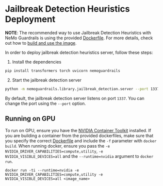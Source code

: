 # Jailbreak Detection Heuristics Deployment

**NOTE**: The recommended way to use Jailbreak Detection Heuristics with NeMo Guardrails is using the provided [Dockerfile](../../../nemoguardrails/library/jailbreak_detection/Dockerfile). For more details, check out how to [build and use the image](./using-docker.md).

In order to deploy jailbreak detection heuristics server, follow these steps:

1. Install the dependencies
```bash
pip install transformers torch uvicorn nemoguardrails
```

2. Start the jailbreak detection server
```bash
python -m nemoguardrails.library.jailbreak_detection.server --port 1337
```

By default, the jailbreak detection server listens on port `1337`. You can change the port using the `--port` option.

## Running on GPU

To run on GPU, ensure you have the [NVIDIA Container Toolkit](https://docs.nvidia.com/datacenter/cloud-native/container-toolkit/latest/install-guide.html) installed.
If you are building a container from the provided dockerfiles, make sure that you specify the correct [Dockerfile](../../../nemoguardrails/library/jailbreak_detection/Dockerfile-GPU) and include the `-f` parameter with `docker build`.
When running docker, ensure you pass the `-e NVIDIA_DRIVER_CAPABILITIES=compute,utility`, `-e NVIDIA_VISIBLE_DEVICES=all` and the `--runtime=nvidia` argument to `docker run`.

```shell
docker run -ti --runtime=nvidia -e NVIDIA_DRIVER_CAPABILITIES=compute,utility -e NVIDIA_VISIBLE_DEVICES=all <image_name>
```
